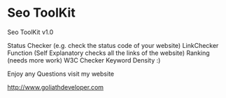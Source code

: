 Seo ToolKit
=============

Seo ToolKit v1.0

Status Checker (e.g. check the status code of your website)
LinkChecker Function (Self Explanatory checks all the links of the website)
Ranking (needs more work)
W3C Checker 
Keyword Density :)


Enjoy any Questions visit my website

http://www.goliathdeveloper.com


